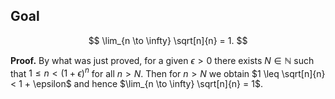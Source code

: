 ## Goal

$$
\lim_{n \to \infty} \sqrt[n]{n} = 1.
$$

**Proof.** By what was just proved, for a given $\epsilon > 0$ there exists $N \in \mathbb{N}$ such that $1 \leq n < (1 + \epsilon)^n$ for all $n > N$. Then for $n > N$ we obtain $1 \leq \sqrt[n]{n} < 1 + \epsilon$ and hence $\lim_{n \to \infty} \sqrt[n]{n} = 1$.